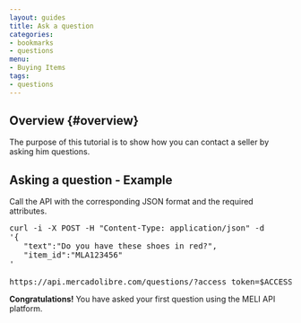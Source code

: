 ```yaml
---
layout: guides
title: Ask a question
categories: 
- bookmarks
- questions
menu:
- Buying Items
tags: 
- questions
---
```



## Overview {#overview}

The purpose of this tutorial is to show how you can contact a seller by asking him questions.


## Asking a question - Example

Call the API with the corresponding JSON format and the required attributes.

<pre class="terminal">
curl -i -X POST -H "Content-Type: application/json" -d
'{
   "text":"Do you have these shoes in red?",
   "item_id":"MLA123456"
'

https://api.mercadolibre.com/questions/?access_token=$ACCESS_TOKEN
</pre>
    
**Congratulations!** You have asked your first question using the MELI API platform.

